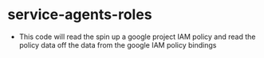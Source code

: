# service-agents-roles
- This code will read the spin up a google project IAM policy and read the policy data off the data from the google IAM policy bindings
